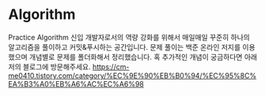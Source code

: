 # Algorithm
Practice Algorithm
신입 개발자로서의 역량 강화를 위해서 매일매일 꾸준히 하나의 알고리즘을 풀이하고 커밋&푸시하는 공간입니다. 
문제 풀이는 백준 온라인 저지를 이용했으며 개념별로 문제를 폴더화해서 정리했습니다. 
혹 추가적인 개념이 궁금하다면 아래 저의 블로그에 방문해주세요.
https://cm-me0410.tistory.com/category/%EC%9E%90%EB%B0%94/%EC%95%8C%EA%B3%A0%EB%A6%AC%EC%A6%98
